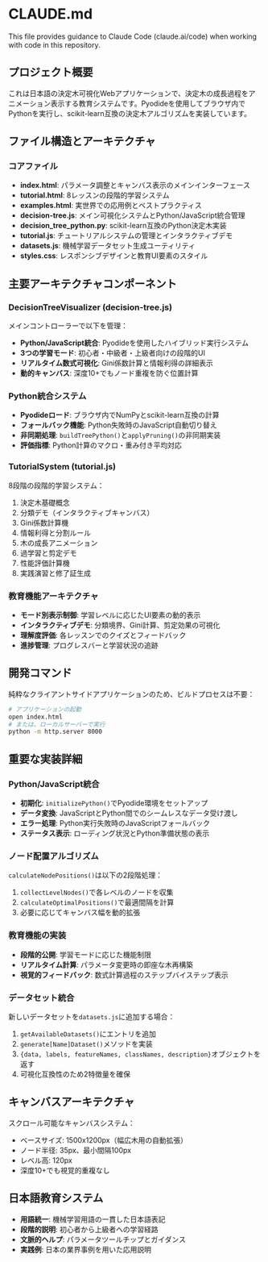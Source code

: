 # CLAUDE.md

This file provides guidance to Claude Code (claude.ai/code) when working with code in this repository.

## プロジェクト概要

これは日本語の決定木可視化Webアプリケーションで、決定木の成長過程をアニメーション表示する教育システムです。Pyodideを使用してブラウザ内でPythonを実行し、scikit-learn互換の決定木アルゴリズムを実装しています。

## ファイル構造とアーキテクチャ

### コアファイル
- **index.html**: パラメータ調整とキャンバス表示のメインインターフェース
- **tutorial.html**: 8レッスンの段階的学習システム
- **examples.html**: 実世界での応用例とベストプラクティス
- **decision-tree.js**: メイン可視化システムとPython/JavaScript統合管理
- **decision_tree_python.py**: scikit-learn互換のPython決定木実装
- **tutorial.js**: チュートリアルシステムの管理とインタラクティブデモ
- **datasets.js**: 機械学習データセット生成ユーティリティ
- **styles.css**: レスポンシブデザインと教育UI要素のスタイル

## 主要アーキテクチャコンポーネント

### DecisionTreeVisualizer (decision-tree.js)
メインコントローラーで以下を管理：
- **Python/JavaScript統合**: Pyodideを使用したハイブリッド実行システム
- **3つの学習モード**: 初心者・中級者・上級者向けの段階的UI
- **リアルタイム数式可視化**: Gini係数計算と情報利得の詳細表示
- **動的キャンバス**: 深度10+でもノード重複を防ぐ位置計算

### Python統合システム
- **Pyodideロード**: ブラウザ内でNumPyとscikit-learn互換の計算
- **フォールバック機能**: Python失敗時のJavaScript自動切り替え
- **非同期処理**: `buildTreePython()`と`applyPruning()`の非同期実装
- **評価指標**: Python計算のマクロ・重み付き平均対応

### TutorialSystem (tutorial.js)
8段階の段階的学習システム：
1. 決定木基礎概念
2. 分類デモ（インタラクティブキャンバス）
3. Gini係数計算機
4. 情報利得と分割ルール
5. 木の成長アニメーション
6. 過学習と剪定デモ
7. 性能評価計算機
8. 実践演習と修了証生成

### 教育機能アーキテクチャ
- **モード別表示制御**: 学習レベルに応じたUI要素の動的表示
- **インタラクティブデモ**: 分類境界、Gini計算、剪定効果の可視化
- **理解度評価**: 各レッスンでのクイズとフィードバック
- **進捗管理**: プログレスバーと学習状況の追跡

## 開発コマンド

純粋なクライアントサイドアプリケーションのため、ビルドプロセスは不要：

```bash
# アプリケーションの起動
open index.html
# または、ローカルサーバーで実行
python -m http.server 8000
```

## 重要な実装詳細

### Python/JavaScript統合
- **初期化**: `initializePython()`でPyodide環境をセットアップ
- **データ変換**: JavaScriptとPython間でのシームレスなデータ受け渡し
- **エラー処理**: Python実行失敗時のJavaScriptフォールバック
- **ステータス表示**: ローディング状況とPython準備状態の表示

### ノード配置アルゴリズム
`calculateNodePositions()`は以下の2段階処理：
1. `collectLevelNodes()`で各レベルのノードを収集
2. `calculateOptimalPositions()`で最適間隔を計算
3. 必要に応じてキャンバス幅を動的拡張

### 教育機能の実装
- **段階的公開**: 学習モードに応じた機能制限
- **リアルタイム計算**: パラメータ変更時の即座な木再構築
- **視覚的フィードバック**: 数式計算過程のステップバイステップ表示

### データセット統合

新しいデータセットを`datasets.js`に追加する場合：
1. `getAvailableDatasets()`にエントリを追加
2. `generate[Name]Dataset()`メソッドを実装
3. `{data, labels, featureNames, classNames, description}`オブジェクトを返す
4. 可視化互換性のため2特徴量を確保

## キャンバスアーキテクチャ

スクロール可能なキャンバスシステム：
- ベースサイズ: 1500x1200px（幅広木用の自動拡張）
- ノード半径: 35px、最小間隔100px
- レベル高: 120px
- 深度10+でも視覚的重複なし

## 日本語教育システム

- **用語統一**: 機械学習用語の一貫した日本語表記
- **段階的説明**: 初心者から上級者への学習経路
- **文脈的ヘルプ**: パラメータツールチップとガイダンス
- **実践例**: 日本の業界事例を用いた応用説明